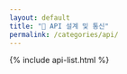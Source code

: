 ```yaml
---
layout: default
title: "📁 API 설계 및 통신"
permalink: /categories/api/
---
```


{% include api-list.html %}
